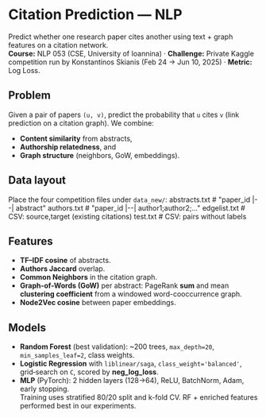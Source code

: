 # Citation Prediction — NLP

Predict whether one research paper cites another using text + graph features on a citation network.  
**Course:** NLP 053 (CSE, University of Ioannina) · **Challenge:** Private Kaggle competition run by Konstantinos Skianis (Feb 24 → Jun 10, 2025) · **Metric:** Log Loss.

## Problem
Given a pair of papers `(u, v)`, predict the probability that `u` cites `v` (link prediction on a citation graph). We combine:
- **Content similarity** from abstracts,
- **Authorship relatedness**, and
- **Graph structure** (neighbors, GoW, embeddings).

## Data layout
Place the four competition files under `data_new/`:
abstracts.txt # "paper_id |--| abstract"
authors.txt # "paper_id |--| author1;author2;..."
edgelist.txt # CSV: source,target (existing citations)
test.txt # CSV: pairs without labels

## Features
- **TF–IDF cosine** of abstracts.  
- **Authors Jaccard** overlap.  
- **Common Neighbors** in the citation graph.  
- **Graph-of-Words (GoW)** per abstract: PageRank **sum** and mean **clustering coefficient** from a windowed word-cooccurrence graph.  
- **Node2Vec cosine** between paper embeddings.  

## Models
- **Random Forest** (best validation): ~200 trees, `max_depth=20`, `min_samples_leaf=2`, class weights.  
- **Logistic Regression** with `liblinear/saga`, `class_weight='balanced'`, grid‐search on `C`, scored by **neg_log_loss**.  
- **MLP** (PyTorch): 2 hidden layers (128→64), ReLU, BatchNorm, Adam, early stopping.  
Training uses stratified 80/20 split and k-fold CV. 
RF + enriched features performed best in our experiments.




